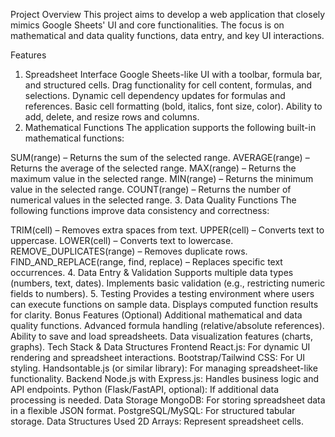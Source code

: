 Project Overview
This project aims to develop a web application that closely mimics Google Sheets' UI and core functionalities. The focus is on mathematical and data quality functions, data entry, and key UI interactions.

Features
1. Spreadsheet Interface
Google Sheets-like UI with a toolbar, formula bar, and structured cells.
Drag functionality for cell content, formulas, and selections.
Dynamic cell dependency updates for formulas and references.
Basic cell formatting (bold, italics, font size, color).
Ability to add, delete, and resize rows and columns.
2. Mathematical Functions
The application supports the following built-in mathematical functions:

SUM(range) – Returns the sum of the selected range.
AVERAGE(range) – Returns the average of the selected range.
MAX(range) – Returns the maximum value in the selected range.
MIN(range) – Returns the minimum value in the selected range.
COUNT(range) – Returns the number of numerical values in the selected range.
3. Data Quality Functions
The following functions improve data consistency and correctness:

TRIM(cell) – Removes extra spaces from text.
UPPER(cell) – Converts text to uppercase.
LOWER(cell) – Converts text to lowercase.
REMOVE_DUPLICATES(range) – Removes duplicate rows.
FIND_AND_REPLACE(range, find, replace) – Replaces specific text occurrences.
4. Data Entry & Validation
Supports multiple data types (numbers, text, dates).
Implements basic validation (e.g., restricting numeric fields to numbers).
5. Testing
Provides a testing environment where users can execute functions on sample data.
Displays computed function results for clarity.
Bonus Features (Optional)
Additional mathematical and data quality functions.
Advanced formula handling (relative/absolute references).
Ability to save and load spreadsheets.
Data visualization features (charts, graphs).
Tech Stack & Data Structures
Frontend
React.js: For dynamic UI rendering and spreadsheet interactions.
Bootstrap/Tailwind CSS: For UI styling.
Handsontable.js (or similar library): For managing spreadsheet-like functionality.
Backend
Node.js with Express.js: Handles business logic and API endpoints.
Python (Flask/FastAPI, optional): If additional data processing is needed.
Data Storage
MongoDB: For storing spreadsheet data in a flexible JSON format.
PostgreSQL/MySQL: For structured tabular storage.
Data Structures Used
2D Arrays: Represent spreadsheet cells.
